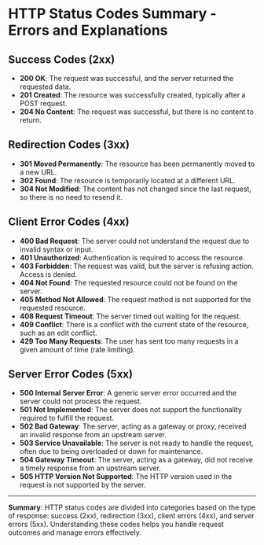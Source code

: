 # HTTP Status Codes Summary - Errors and Explanations

## Success Codes (2xx)
- **200 OK**: The request was successful, and the server returned the requested data.
- **201 Created**: The resource was successfully created, typically after a POST request.
- **204 No Content**: The request was successful, but there is no content to return.

## Redirection Codes (3xx)
- **301 Moved Permanently**: The resource has been permanently moved to a new URL.
- **302 Found**: The resource is temporarily located at a different URL.
- **304 Not Modified**: The content has not changed since the last request, so there is no need to resend it.

## Client Error Codes (4xx)
- **400 Bad Request**: The server could not understand the request due to invalid syntax or input.
- **401 Unauthorized**: Authentication is required to access the resource.
- **403 Forbidden**: The request was valid, but the server is refusing action. Access is denied.
- **404 Not Found**: The requested resource could not be found on the server.
- **405 Method Not Allowed**: The request method is not supported for the requested resource.
- **408 Request Timeout**: The server timed out waiting for the request.
- **409 Conflict**: There is a conflict with the current state of the resource, such as an edit conflict.
- **429 Too Many Requests**: The user has sent too many requests in a given amount of time (rate limiting).

## Server Error Codes (5xx)
- **500 Internal Server Error**: A generic server error occurred and the server could not process the request.
- **501 Not Implemented**: The server does not support the functionality required to fulfill the request.
- **502 Bad Gateway**: The server, acting as a gateway or proxy, received an invalid response from an upstream server.
- **503 Service Unavailable**: The server is not ready to handle the request, often due to being overloaded or down for maintenance.
- **504 Gateway Timeout**: The server, acting as a gateway, did not receive a timely response from an upstream server.
- **505 HTTP Version Not Supported**: The HTTP version used in the request is not supported by the server.

---

**Summary**: HTTP status codes are divided into categories based on the type of response: success (2xx), redirection (3xx), client errors (4xx), and server errors (5xx). Understanding these codes helps you handle request outcomes and manage errors effectively.
